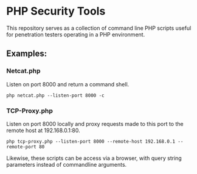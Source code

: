 # PHP Security Tools

This repository serves as a collection of command line PHP scripts useful for penetration testers operating in a PHP environment.

## Examples:

### Netcat.php

Listen on port 8000 and return a command shell.

```
php netcat.php --listen-port 8000 -c
```

### TCP-Proxy.php

Listen on port 8000 locally and proxy requests made to this port to the remote host at 192.168.0.1:80.
```
php tcp-proxy.php --listen-port 8000 --remote-host 192.168.0.1 --remote-port 80
```

Likewise, these scripts can be access via a browser, with query string parameters instead of commandline arguments.

